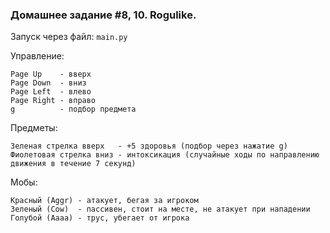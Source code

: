 ### Домашнее задание #8, 10. Rogulike.

Запуск через файл: `main.py`

Управление:

    Page Up    - вверх
    Page Down  - вниз
    Page Left  - влево
    Page Right - вправо
    g          - подбор предмета
    
Предметы:
   
    Зеленая стрелка вверх   - +5 здоровья (подбор через нажатие g)
    Фиолетовая стрелка вниз - интоксикация (случайные ходы по направлению движения в течение 7 секунд)
    
Мобы:

    Красный (Aggr) - атакует, бегая за игроком
    Зеленый (Cow)  - пассивен, стоит на месте, не атакует при нападении
    Голубой (Aaaa) - трус, убегает от игрока
    
